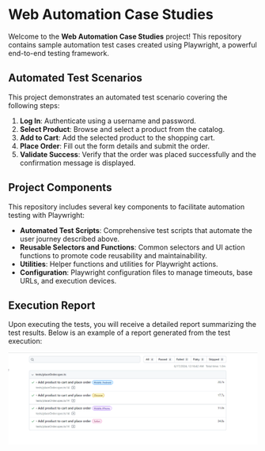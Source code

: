 # Web Automation Case Studies

Welcome to the **Web Automation Case Studies** project! This repository contains sample automation test cases created using Playwright, a powerful end-to-end testing framework.

## Automated Test Scenarios

This project demonstrates an automated test scenario covering the following steps:

1. **Log In**: Authenticate using a username and password.
2. **Select Product**: Browse and select a product from the catalog.
3. **Add to Cart**: Add the selected product to the shopping cart.
4. **Place Order**: Fill out the form details and submit the order.
5. **Validate Success**: Verify that the order was placed successfully and the confirmation message is displayed.

## Project Components

This repository includes several key components to facilitate automation testing with Playwright:

- **Automated Test Scripts**: Comprehensive test scripts that automate the user journey described above.
- **Reusable Selectors and Functions**: Common selectors and UI action functions to promote code reusability and maintainability.
- **Utilities**: Helper functions and utilities for Playwright actions.
- **Configuration**: Playwright configuration files to manage timeouts, base URLs, and execution devices.

## Execution Report

Upon executing the tests, you will receive a detailed report summarizing the test results. Below is an example of a report generated from the test execution:

![Execution Report](https://github.com/TechCipher13/web-automation-case-studies/blob/main/HTMLReport.png)